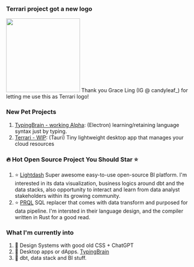 ### Terrari project got a new logo
<img src="https://user-images.githubusercontent.com/4682613/223884034-7c312ad6-b47f-463a-a3ad-f5a47c6bdb9b.png" width="200px" />
Thank you Grace Ling (IG @ candyleaf_) for letting me use this as Terrari logo!

### New Pet Projects
1. [TypingBrain - working Alpha](https://github.com/the-watchmaker/typingbrain): (Electron) learning/retaining language syntax just by typing. 
2. [Terrari - WIP](https://github.com/the-watchmaker/terrari): (Tauri) Tiny lightweight desktop app that manages your cloud resources


### 🔥 Hot Open Source Project You Should Star ⭐️
1. ⭐️ [Lightdash](https://github.com/lightdash/lightdash) Super awesome easy-to-use open-source BI platform. I'm interested in its data visualization, business logics around dbt and the data stacks, also opportunity to interact and learn from data analyst stakeholders within its growing community.
2. ⭐️ [PRQL](https://github.com/prql/prql) SQL replacer that comes with data transform and purposed for data pipeline. I'm intersted in their language design, and the compiler written in Rust for a good read.

### What I'm currently into
1. 🎨 Design Systems with good old CSS + ChatGPT 
2. 📡 Desktop apps or dApps. [TypingBrain](https://github.com/the-watchmaker/typingbrain) 
3. 📝 dbt, data stack and BI stuff. 
